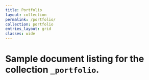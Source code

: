 ```yaml
---
title: Portfolio
layout: collection
permalink: /portfolio/
collection: portfolio
entries_layout: grid
classes: wide
---
```



# Sample document listing for the collection `_portfolio`.
